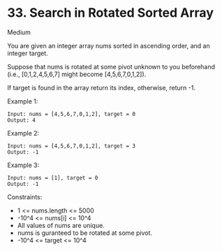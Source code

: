 # 33. Search in Rotated Sorted Array
Medium

You are given an integer array nums sorted in ascending order, and an integer target.

Suppose that nums is rotated at some pivot unknown to you beforehand (i.e., [0,1,2,4,5,6,7] might become [4,5,6,7,0,1,2]).

If target is found in the array return its index, otherwise, return -1.

 

Example 1:
```
Input: nums = [4,5,6,7,0,1,2], target = 0
Output: 4
```
Example 2:
```
Input: nums = [4,5,6,7,0,1,2], target = 3
Output: -1
```
Example 3:
```
Input: nums = [1], target = 0
Output: -1
``` 

Constraints:

* 1 <= nums.length <= 5000
* -10^4 <= nums[i] <= 10^4
* All values of nums are unique.
* nums is guranteed to be rotated at some pivot.
* -10^4 <= target <= 10^4


